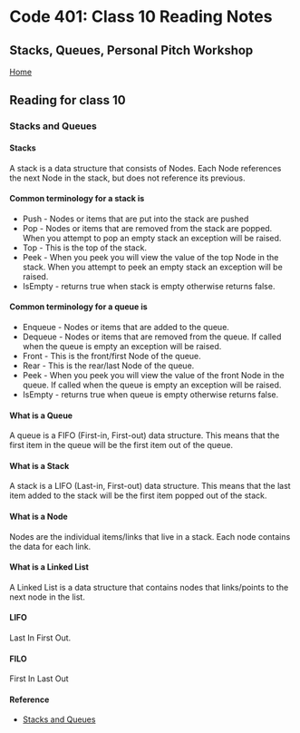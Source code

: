 # Code 401: Class 10 Reading Notes

## Stacks, Queues, Personal Pitch Workshop

[Home](https://mtorres6739.github.io/reading-notes/)

## Reading for class 10

### Stacks and Queues

#### Stacks

A stack is a data structure that consists of Nodes. Each Node references the next Node in the stack, but does not reference its previous.


#### Common terminology for a stack is

- Push - Nodes or items that are put into the stack are pushed
- Pop - Nodes or items that are removed from the stack are popped. When you attempt to pop an empty stack an exception will be raised.
- Top - This is the top of the stack.
- Peek - When you peek you will view the value of the top Node in the stack. When you attempt to peek an empty stack an exception will be raised.
- IsEmpty - returns true when stack is empty otherwise returns false.

#### Common terminology for a queue is

- Enqueue - Nodes or items that are added to the queue.
- Dequeue - Nodes or items that are removed from the queue. If called when the queue is empty an exception will be raised.
- Front - This is the front/first Node of the queue.
- Rear - This is the rear/last Node of the queue.
- Peek - When you peek you will view the value of the front Node in the queue. If called when the queue is empty an exception will be raised.
- IsEmpty - returns true when queue is empty otherwise returns false.

#### What is a Queue

A queue is a FIFO (First-in, First-out) data structure. This means that the first item in the queue will be the first item out of the queue.

#### What is a Stack

A stack is a LIFO (Last-in, First-out) data structure. This means that the last item added to the stack will be the first item popped out of the stack.

#### What is a Node

Nodes are the individual items/links that live in a stack. Each node contains the data for each link.

#### What is a Linked List

A Linked List is a data structure that contains nodes that links/points to the next node in the list.

#### LIFO

Last In First Out.

#### FILO

First In Last Out

#### Reference

- [Stacks and Queues](https://codefellows.github.io/common_curriculum/data_structures_and_algorithms/Code_401/class-10/resources/stacks_and_queues.html)
